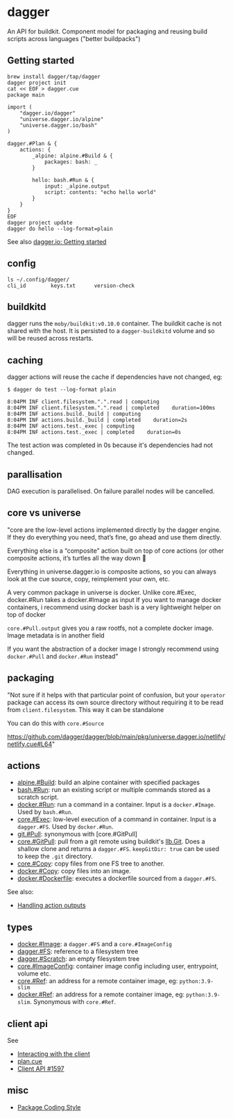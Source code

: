 # dagger

An API for buildkit.
Component model for packaging and reusing build scripts across languages ("better buildpacks")

## Getting started

```
brew install dagger/tap/dagger
dagger project init
cat << EOF > dagger.cue
package main

import (
	"dagger.io/dagger"
	"universe.dagger.io/alpine"
	"universe.dagger.io/bash"
)

dagger.#Plan & {
	actions: {
		_alpine: alpine.#Build & {
			packages: bash: _
		}

		hello: bash.#Run & {
			input: _alpine.output
			script: contents: "echo hello world"
		}
	}
}
EOF
dagger project update
dagger do hello --log-format=plain
```

See also [dagger.io: Getting started](https://docs.dagger.io/getting-started)

## config

```
ls ~/.config/dagger/
cli_id        keys.txt      version-check
```

## buildkitd

dagger runs the `moby/buildkit:v0.10.0` container. The buildkit cache is not shared with the host. It is persisted to a `dagger-buildkitd` volume and so will be reused across restarts.

## caching

dagger actions will reuse the cache if dependencies have not changed, eg:

```
$ dagger do test --log-format plain

8:04PM INF client.filesystem.".".read | computing
8:04PM INF client.filesystem.".".read | completed    duration=100ms
8:04PM INF actions.build._build | computing
8:04PM INF actions.build._build | completed    duration=2s
8:04PM INF actions.test._exec | computing
8:04PM INF actions.test._exec | completed    duration=0s
```

The test action was completed in 0s because it's dependencies had not changed.

## parallisation

DAG execution is parallelised. On failure parallel nodes will be cancelled.

## core vs universe

"core are the low-level actions implemented directly by the dagger engine. If they do everything you need, that’s fine, go ahead and use them directly.

Everything else is a “composite” action built on top of core actions (or other composite actions, it’s turtles all the way down 🙂

Everything in universe.dagger.io is composite actions, so you can always look at the cue source, copy, reimplement your own, etc.

A very common package in universe is docker. Unlike core.#Exec, docker.#Run takes a docker.#Image as input
If you want to manage docker containers, i recommend using docker bash is a very lightweight helper on top of docker

`core.#Pull.output` gives you a raw rootfs, not a complete docker image. Image metadata is in another field

If you want the abstraction of a docker image I strongly recommend using `docker.#Pull` and `docker.#Run` instead"

## packaging

"Not sure if it helps with that particular point of confusion, but your `operator` package can access its own source directory without requiring it to be read from `client.filesystem`. This way it can be standalone

You can do this with `core.#Source`

https://github.com/dagger/dagger/blob/main/pkg/universe.dagger.io/netlify/netlify.cue#L64"

## actions

- [alpine.#Build](https://github.com/dagger/dagger/blob/main/pkg/universe.dagger.io/alpine/alpine.cue): build an alpine container with specified packages
- [bash.#Run](https://github.com/dagger/dagger/blob/main/pkg/universe.dagger.io/bash/bash.cue): run an existing script or multiple commands stored as a scratch script.
- [docker.#Run](https://github.com/dagger/dagger/blob/main/pkg/universe.dagger.io/docker/run.cue): run a command in a container. Input is a `docker.#Image`. Used by `bash.#Run`.
- [core.#Exec](https://github.com/dagger/dagger/blob/main/pkg/dagger.io/dagger/core/exec.cue): low-level execution of a command in container. Input is a `dagger.#FS`. Used by `docker.#Run`.
- [git.#Pull](https://github.com/dagger/dagger/tree/main/pkg/universe.dagger.io/git): synonymous with [core.#GitPull]
- [core.#GitPull](https://github.com/dagger/dagger/blob/main/pkg/dagger.io/dagger/core/git.cue): pull from a git remote using buildkit's [llb.Git](https://github.com/dagger/dagger/blob/19c0f99/plan/task/gitpull.go#L84). Does a shallow clone and returns a `dagger.#FS`. `keepGitDir: true` can be used to keep the `.git` directory.
- [core.#Copy](https://github.com/dagger/dagger/blob/main/pkg/dagger.io/dagger/core/fs.cue): copy files from one FS tree to another.
- [docker.#Copy](https://github.com/dagger/dagger/blob/main/pkg/universe.dagger.io/docker/build.cue): copy files into an image.
- [docker.#Dockerfile](https://github.com/dagger/dagger/blob/main/pkg/universe.dagger.io/docker/build.cue): executes a dockerfile sourced from a `dagger.#FS`.

See also:

- [Handling action outputs](https://docs.dagger.io/1228/handling-outputs/)

## types

- [docker.#Image](https://github.com/dagger/dagger/blob/main/pkg/universe.dagger.io/docker/image.cue): a `dagger.#FS` and a `core.#ImageConfig`
- [dagger.#FS](https://github.com/dagger/dagger/blob/main/pkg/dagger.io/dagger/types.cue): reference to a filesystem tree
- [dagger.#Scratch](https://github.com/dagger/dagger/blob/main/pkg/dagger.io/dagger/values.cue): an empty filesystem tree
- [core.#ImageConfig](https://github.com/dagger/dagger/blob/main/pkg/dagger.io/dagger/core/image.cue): container image config including user, entrypoint, volume etc.
- [core.#Ref](https://github.com/dagger/dagger/blob/main/pkg/dagger.io/dagger/core/image.cue): an address for a remote container image, eg: `python:3.9-slim`
- [docker.#Ref](https://github.com/dagger/dagger/blob/main/pkg/universe.dagger.io/docker/image.cue): an address for a remote container image, eg: `python:3.9-slim`. Synonymous with `core.#Ref`.

## client api

See

- [Interacting with the client](https://docs.dagger.io/1203/client)
- [plan.cue](https://github.com/dagger/dagger/blob/main/pkg/dagger.io/dagger/plan.cue)
- [Client API #1597](https://github.com/dagger/dagger/issues/1597)

## misc

- [Package Coding Style](https://docs.dagger.io/1226/coding-style)
